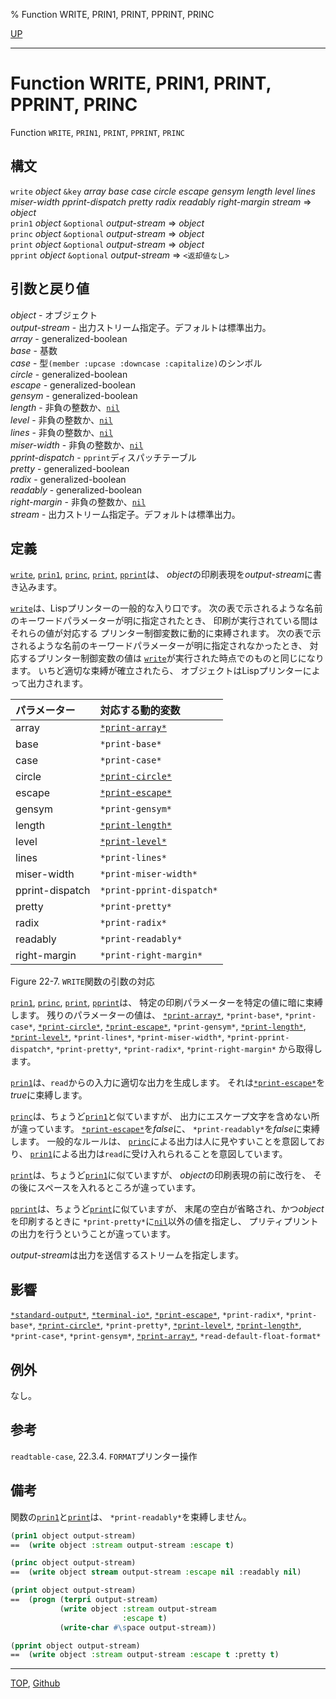 % Function WRITE, PRIN1, PRINT, PPRINT, PRINC

[UP](22.4.html)  

---

# Function **WRITE, PRIN1, PRINT, PPRINT, PRINC**


Function `WRITE`, `PRIN1`, `PRINT`, `PPRINT`, `PRINC`


## 構文

`write` *object*
 `&key` *array* *base* *case* *circle*
 *escape* *gensym* *length* *level* *lines*
 *miser-width* *pprint-dispatch* *pretty* *radix* *readably*
 *right-margin* *stream*
 => *object*  
`prin1` *object* `&optional` *output-stream* => *object*  
`princ` *object* `&optional` *output-stream* => *object*  
`print` *object* `&optional` *output-stream* => *object*  
`pprint` *object* `&optional` *output-stream* => `<返却値なし>`


## 引数と戻り値

*object* - オブジェクト  
*output-stream* - 出力ストリーム指定子。デフォルトは標準出力。  
*array* - generalized-boolean  
*base* - 基数  
*case* - 型`(member :upcase :downcase :capitalize)`のシンボル  
*circle* - generalized-boolean  
*escape* - generalized-boolean  
*gensym* - generalized-boolean  
*length* - 非負の整数か、[`nil`](5.3.nil-variable.html)  
*level* - 非負の整数か、[`nil`](5.3.nil-variable.html)  
*lines* - 非負の整数か、[`nil`](5.3.nil-variable.html)  
*miser-width* - 非負の整数か、[`nil`](5.3.nil-variable.html)  
*pprint-dispatch* - `pprint`ディスパッチテーブル  
*pretty* - generalized-boolean  
*radix* - generalized-boolean  
*readably* - generalized-boolean  
*right-margin* - 非負の整数か、[`nil`](5.3.nil-variable.html)  
*stream* - 出力ストリーム指定子。デフォルトは標準出力。


## 定義

[`write`](22.4.write.html), [`prin1`](22.4.write.html), [`princ`](22.4.write.html), [`print`](22.4.write.html), [`pprint`](22.4.write.html)は、
*object*の印刷表現を*output-stream*に書き込みます。

[`write`](22.4.write.html)は、Lispプリンターの一般的な入り口です。
次の表で示されるような名前のキーワードパラメーターが明に指定されたとき、
印刷が実行されている間はそれらの値が対応する
プリンター制御変数に動的に束縛されます。
次の表で示されるような名前のキーワードパラメーターが明に指定されなかったとき、
対応するプリンター制御変数の値は
[`write`](22.4.write.html)が実行された時点でのものと同じになります。
いちど適切な束縛が確立されたら、
オブジェクトはLispプリンターによって出力されます。

|パラメーター     |対応する動的変数               |
|:----------------|:------------------------------|
|array            |[`*print-array*`](22.4.print-array.html)           |
|base             |`*print-base*`            |
|case             |`*print-case*`            |
|circle           |[`*print-circle*`](22.4.print-circle.html)          |
|escape           |[`*print-escape*`](22.4.print-escape.html)          |
|gensym           |`*print-gensym*`          |
|length           |[`*print-length*`](22.4.print-level.html)          |
|level            |[`*print-level*`](22.4.print-level.html)           |
|lines            |`*print-lines*`           |
|miser-width      |`*print-miser-width*`     |
|pprint-dispatch  |`*print-pprint-dispatch*` |
|pretty           |`*print-pretty*`          |
|radix            |`*print-radix*`           |
|readably         |`*print-readably*`        |
|right-margin     |`*print-right-margin*`    |

Figure 22-7. `WRITE`関数の引数の対応

[`prin1`](22.4.write.html), [`princ`](22.4.write.html), [`print`](22.4.write.html), [`pprint`](22.4.write.html)は、
特定の印刷パラメーターを特定の値に暗に束縛します。
残りのパラメーターの値は、
[`*print-array*`](22.4.print-array.html),
`*print-base*`,
`*print-case*`,
[`*print-circle*`](22.4.print-circle.html),
[`*print-escape*`](22.4.print-escape.html),
`*print-gensym*`,
[`*print-length*`](22.4.print-level.html),
[`*print-level*`](22.4.print-level.html),
`*print-lines*`,
`*print-miser-width*`,
`*print-pprint-dispatch*`,
`*print-pretty*`,
`*print-radix*`,
`*print-right-margin*`
から取得します。

[`prin1`](22.4.write.html)は、`read`からの入力に適切な出力を生成します。
それは[`*print-escape*`](22.4.print-escape.html)を*true*に束縛します。

[`princ`](22.4.write.html)は、ちょうど[`prin1`](22.4.write.html)と似ていますが、
出力にエスケープ文字を含めない所が違っています。
[`*print-escape*`](22.4.print-escape.html)を*false*に、
`*print-readably*`を*false*に束縛します。
一般的なルールは、
[`princ`](22.4.write.html)による出力は人に見やすいことを意図しており、
[`prin1`](22.4.write.html)による出力は`read`に受け入れられることを意図しています。

[`print`](22.4.write.html)は、ちょうど[`prin1`](22.4.write.html)に似ていますが、
*object*の印刷表現の前に改行を、
その後にスペースを入れるところが違っています。

[`pprint`](22.4.write.html)は、ちょうど[`print`](22.4.write.html)に似ていますが、
末尾の空白が省略され、かつ*object*を印刷するときに
`*print-pretty*`に[`nil`](5.3.nil-variable.html)以外の値を指定し、
プリティプリントの出力を行うということが違っています。

*output-stream*は出力を送信するストリームを指定します。


## 影響

[`*standard-output*`](21.2.debug-io.html),
[`*terminal-io*`](21.2.terminal-io.html),
[`*print-escape*`](22.4.print-escape.html),
`*print-radix*`,
`*print-base*`,
[`*print-circle*`](22.4.print-circle.html),
`*print-pretty*`,
[`*print-level*`](22.4.print-level.html),
[`*print-length*`](22.4.print-level.html),
`*print-case*`,
`*print-gensym*`,
[`*print-array*`](22.4.print-array.html),
`*read-default-float-format*`


## 例外

なし。


## 参考

`readtable-case`,
22.3.4. `FORMAT`プリンター操作


## 備考

関数の[`prin1`](22.4.write.html)と[`print`](22.4.write.html)は、
`*print-readably*`を束縛しません。

```lisp
(prin1 object output-stream)
==  (write object :stream output-stream :escape t)

(princ object output-stream)
==  (write object stream output-stream :escape nil :readably nil)

(print object output-stream)
==  (progn (terpri output-stream)
           (write object :stream output-stream
                         :escape t)
           (write-char #\space output-stream))

(pprint object output-stream)
==  (write object :stream output-stream :escape t :pretty t)
```


---
[TOP](index.html),  [Github](https://github.com/nptcl/npt-japanese)

